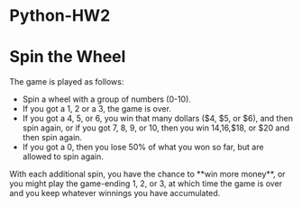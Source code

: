# Python-HW2

<H1> Spin the Wheel </H1>
<body> The game is played as follows:

* Spin a wheel with a group of numbers (0-10).
* If you got a 1, 2 or a 3, the game is over.
* If you got a 4, 5, or 6, you win that many dollars ($4, $5, or $6), and then spin again, or
if you got 7, 8, 9, or 10, then you win $14,$16,$18, or $20 and then spin again. 
* If you got a 0, then you lose 50% of what you won so far, but are allowed to spin again.

<p> With each additional spin, you have the chance to **win more money**, or you might play the game-ending 1, 2, or 3, at which time the game is over and you keep whatever winnings you have accumulated. </p>
 </body>
